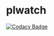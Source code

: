 # plwatch
[![Codacy Badge](https://api.codacy.com/project/badge/Grade/629ca1921feb46cba30bcefa91f4a102)](https://app.codacy.com/app/adelra/plwatch?utm_source=github.com&utm_medium=referral&utm_content=adelra/plwatch&utm_campaign=Badge_Grade_Dashboard)